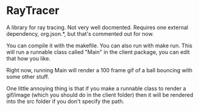 # RayTracer
A library for ray tracing. Not very well docmented.
Requires one external dependency, org.json.*, but that's commented out for now.

You can compile it with the makefile. You can also run with make run.
This will run a runnable class called "Main" in the client package, you can edit that how you like.

Right now, running Main will render a 100 frame gif of a ball bouncing with some other stuff.

One little annoying thing is that if you make a runnable class to render a gif/image (which you should do in the client folder) then it will be rendered into the src folder if you don't specify the path.


